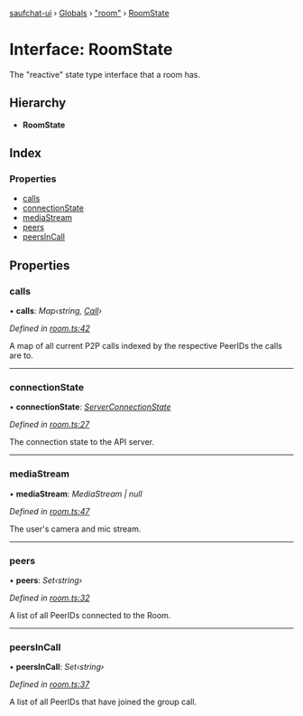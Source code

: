 [saufchat-ui](../README.md) › [Globals](../globals.md) › ["room"](../modules/_room_.md) › [RoomState](_room_.roomstate.md)

# Interface: RoomState

The "reactive" state type interface that a room has.

## Hierarchy

* **RoomState**

## Index

### Properties

* [calls](_room_.roomstate.md#calls)
* [connectionState](_room_.roomstate.md#connectionstate)
* [mediaStream](_room_.roomstate.md#mediastream)
* [peers](_room_.roomstate.md#peers)
* [peersInCall](_room_.roomstate.md#peersincall)

## Properties

###  calls

• **calls**: *Map‹string, [Call](_room_.call.md)›*

*Defined in [room.ts:42](https://github.com/Capevace/saufchat-ui/blob/41a33aa/src/room.ts#L42)*

A map of all current P2P calls indexed by the respective PeerIDs the calls are to.

___

###  connectionState

• **connectionState**: *[ServerConnectionState](../enums/_room_.serverconnectionstate.md)*

*Defined in [room.ts:27](https://github.com/Capevace/saufchat-ui/blob/41a33aa/src/room.ts#L27)*

The connection state to the API server.

___

###  mediaStream

• **mediaStream**: *MediaStream | null*

*Defined in [room.ts:47](https://github.com/Capevace/saufchat-ui/blob/41a33aa/src/room.ts#L47)*

The user's camera and mic stream.

___

###  peers

• **peers**: *Set‹string›*

*Defined in [room.ts:32](https://github.com/Capevace/saufchat-ui/blob/41a33aa/src/room.ts#L32)*

A list of all PeerIDs connected to the Room.

___

###  peersInCall

• **peersInCall**: *Set‹string›*

*Defined in [room.ts:37](https://github.com/Capevace/saufchat-ui/blob/41a33aa/src/room.ts#L37)*

A list of all PeerIDs that have joined the group call.
